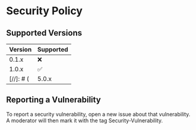 # Security Policy

## Supported Versions

| Version | Supported          |
| ------- | ------------------ |
| 0.1.x   | :x: |
| 1.0.x   | ✅ |
[//]: # (| 5.0.x   | :x:                |)


## Reporting a Vulnerability
To report a security vulnerability, open a new issue about that vulnerability. A moderator will then mark it with the tag Security-Vulnerability.
